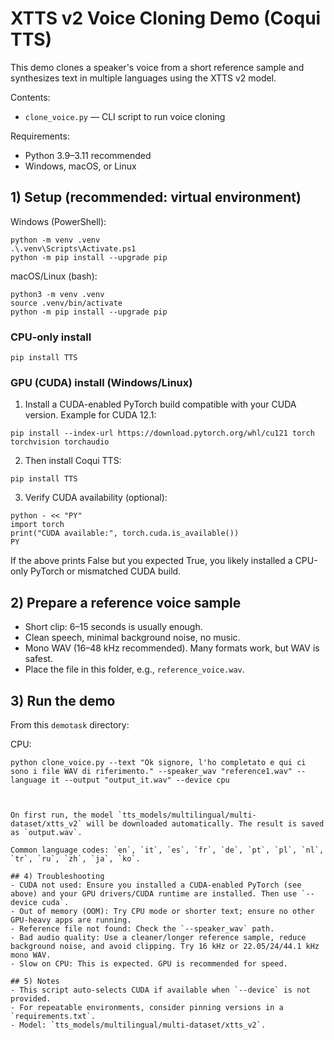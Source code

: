# XTTS v2 Voice Cloning Demo (Coqui TTS)

This demo clones a speaker's voice from a short reference sample and synthesizes text in multiple languages using the XTTS v2 model.

Contents:
- `clone_voice.py` — CLI script to run voice cloning

Requirements:
- Python 3.9–3.11 recommended
- Windows, macOS, or Linux

## 1) Setup (recommended: virtual environment)

Windows (PowerShell):
```
python -m venv .venv
.\.venv\Scripts\Activate.ps1
python -m pip install --upgrade pip
```

macOS/Linux (bash):
```
python3 -m venv .venv
source .venv/bin/activate
python -m pip install --upgrade pip
```

### CPU-only install
```
pip install TTS
```

### GPU (CUDA) install (Windows/Linux)
1) Install a CUDA-enabled PyTorch build compatible with your CUDA version. Example for CUDA 12.1:
```
pip install --index-url https://download.pytorch.org/whl/cu121 torch torchvision torchaudio
```
2) Then install Coqui TTS:
```
pip install TTS
```
3) Verify CUDA availability (optional):
```
python - << "PY"
import torch
print("CUDA available:", torch.cuda.is_available())
PY
```
If the above prints False but you expected True, you likely installed a CPU-only PyTorch or mismatched CUDA build.

## 2) Prepare a reference voice sample
- Short clip: 6–15 seconds is usually enough.
- Clean speech, minimal background noise, no music.
- Mono WAV (16–48 kHz recommended). Many formats work, but WAV is safest.
- Place the file in this folder, e.g., `reference_voice.wav`.

## 3) Run the demo
From this `demotask` directory:

CPU:
```
python clone_voice.py --text "Ok signore, l'ho completato e qui ci sono i file WAV di riferimento." --speaker_wav "reference1.wav" --language it --output "output_it.wav" --device cpu



On first run, the model `tts_models/multilingual/multi-dataset/xtts_v2` will be downloaded automatically. The result is saved as `output.wav`.

Common language codes: `en`, `it`, `es`, `fr`, `de`, `pt`, `pl`, `nl`, `tr`, `ru`, `zh`, `ja`, `ko`.

## 4) Troubleshooting
- CUDA not used: Ensure you installed a CUDA-enabled PyTorch (see above) and your GPU drivers/CUDA runtime are installed. Then use `--device cuda`.
- Out of memory (OOM): Try CPU mode or shorter text; ensure no other GPU-heavy apps are running.
- Reference file not found: Check the `--speaker_wav` path.
- Bad audio quality: Use a cleaner/longer reference sample, reduce background noise, and avoid clipping. Try 16 kHz or 22.05/24/44.1 kHz mono WAV.
- Slow on CPU: This is expected. GPU is recommended for speed.

## 5) Notes
- This script auto-selects CUDA if available when `--device` is not provided.
- For repeatable environments, consider pinning versions in a `requirements.txt`.
- Model: `tts_models/multilingual/multi-dataset/xtts_v2`.
